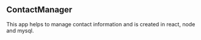 ## ContactManager
  This app helps to manage contact information and is created in react, node and mysql.

